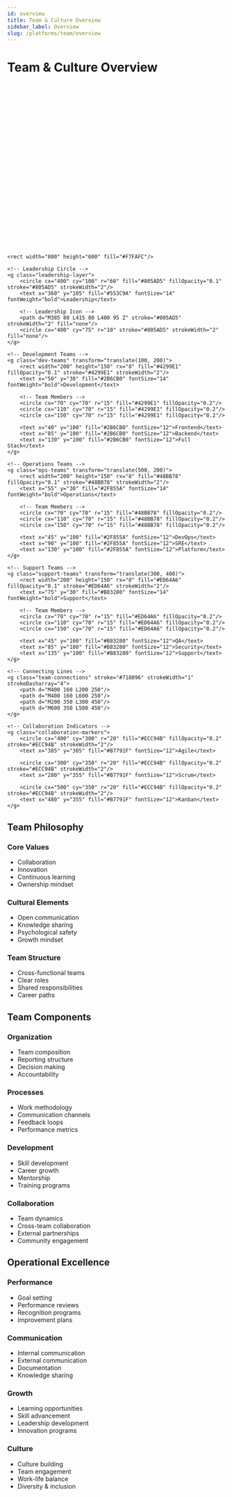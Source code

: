 ```yaml
---
id: overview
title: Team & Culture Overview
sidebar_label: Overview
slug: /platforms/team/overview
---
```


# Team & Culture Overview

<div className="team-diagram">
<svg width="800" height="600" viewBox="0 0 800 600" fill="none" xmlns="http://www.w3.org/2000/svg">
   
    <rect width="800" height="600" fill="#F7FAFC"/>
    
    <!-- Leadership Circle -->
    <g class="leadership-layer">
        <circle cx="400" cy="100" r="60" fill="#805AD5" fillOpacity="0.1" stroke="#805AD5" strokeWidth="2"/>
        <text x="360" y="105" fill="#553C9A" fontSize="14" fontWeight="bold">Leadership</text>
        
        <!-- Leadership Icon -->
        <path d="M385 80 L415 80 L400 95 Z" stroke="#805AD5" strokeWidth="2" fill="none"/>
        <circle cx="400" cy="75" r="10" stroke="#805AD5" strokeWidth="2" fill="none"/>
    </g>

    <!-- Development Teams -->
    <g class="dev-teams" transform="translate(100, 200)">
        <rect width="200" height="150" rx="8" fill="#4299E1" fillOpacity="0.1" stroke="#4299E1" strokeWidth="2"/>
        <text x="50" y="30" fill="#2B6CB0" fontSize="14" fontWeight="bold">Development</text>
        
        <!-- Team Members -->
        <circle cx="70" cy="70" r="15" fill="#4299E1" fillOpacity="0.2"/>
        <circle cx="110" cy="70" r="15" fill="#4299E1" fillOpacity="0.2"/>
        <circle cx="150" cy="70" r="15" fill="#4299E1" fillOpacity="0.2"/>
        
        <text x="40" y="100" fill="#2B6CB0" fontSize="12">Frontend</text>
        <text x="85" y="100" fill="#2B6CB0" fontSize="12">Backend</text>
        <text x="130" y="100" fill="#2B6CB0" fontSize="12">Full Stack</text>
    </g>

    <!-- Operations Teams -->
    <g class="ops-teams" transform="translate(500, 200)">
        <rect width="200" height="150" rx="8" fill="#48BB78" fillOpacity="0.1" stroke="#48BB78" strokeWidth="2"/>
        <text x="55" y="30" fill="#2F855A" fontSize="14" fontWeight="bold">Operations</text>
        
        <!-- Team Members -->
        <circle cx="70" cy="70" r="15" fill="#48BB78" fillOpacity="0.2"/>
        <circle cx="110" cy="70" r="15" fill="#48BB78" fillOpacity="0.2"/>
        <circle cx="150" cy="70" r="15" fill="#48BB78" fillOpacity="0.2"/>
        
        <text x="45" y="100" fill="#2F855A" fontSize="12">DevOps</text>
        <text x="90" y="100" fill="#2F855A" fontSize="12">SRE</text>
        <text x="130" y="100" fill="#2F855A" fontSize="12">Platform</text>
    </g>

    <!-- Support Teams -->
    <g class="support-teams" transform="translate(300, 400)">
        <rect width="200" height="150" rx="8" fill="#ED64A6" fillOpacity="0.1" stroke="#ED64A6" strokeWidth="2"/>
        <text x="75" y="30" fill="#B83280" fontSize="14" fontWeight="bold">Support</text>
        
        <!-- Team Members -->
        <circle cx="70" cy="70" r="15" fill="#ED64A6" fillOpacity="0.2"/>
        <circle cx="110" cy="70" r="15" fill="#ED64A6" fillOpacity="0.2"/>
        <circle cx="150" cy="70" r="15" fill="#ED64A6" fillOpacity="0.2"/>
        
        <text x="45" y="100" fill="#B83280" fontSize="12">QA</text>
        <text x="85" y="100" fill="#B83280" fontSize="12">Security</text>
        <text x="135" y="100" fill="#B83280" fontSize="12">Support</text>
    </g>

    <!-- Connecting Lines -->
    <g class="team-connections" stroke="#718096" strokeWidth="1" strokeDasharray="4">
        <path d="M400 160 L200 250"/>
        <path d="M400 160 L600 250"/>
        <path d="M200 350 L300 450"/>
        <path d="M600 350 L500 450"/>
    </g>

    <!-- Collaboration Indicators -->
    <g class="collaboration-markers">
        <circle cx="400" cy="300" r="20" fill="#ECC94B" fillOpacity="0.2" stroke="#ECC94B" strokeWidth="2"/>
        <text x="385" y="305" fill="#B7791F" fontSize="12">Agile</text>
        
        <circle cx="300" cy="350" r="20" fill="#ECC94B" fillOpacity="0.2" stroke="#ECC94B" strokeWidth="2"/>
        <text x="280" y="355" fill="#B7791F" fontSize="12">Scrum</text>
        
        <circle cx="500" cy="350" r="20" fill="#ECC94B" fillOpacity="0.2" stroke="#ECC94B" strokeWidth="2"/>
        <text x="480" y="355" fill="#B7791F" fontSize="12">Kanban</text>
    </g>
</svg>
</div>

## Team Philosophy

### Core Values
- Collaboration
- Innovation
- Continuous learning
- Ownership mindset

### Cultural Elements
- Open communication
- Knowledge sharing
- Psychological safety
- Growth mindset

### Team Structure
- Cross-functional teams
- Clear roles
- Shared responsibilities
- Career paths

## Team Components

### Organization
- Team composition
- Reporting structure
- Decision making
- Accountability

### Processes
- Work methodology
- Communication channels
- Feedback loops
- Performance metrics

### Development
- Skill development
- Career growth
- Mentorship
- Training programs

### Collaboration
- Team dynamics
- Cross-team collaboration
- External partnerships
- Community engagement

## Operational Excellence

### Performance
- Goal setting
- Performance reviews
- Recognition programs
- Improvement plans

### Communication
- Internal communication
- External communication
- Documentation
- Knowledge sharing

### Growth
- Learning opportunities
- Skill advancement
- Leadership development
- Innovation programs

### Culture
- Culture building
- Team engagement
- Work-life balance
- Diversity & inclusion 